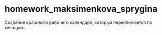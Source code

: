# homework_maksimenkova_sprygina
Создание красивого рабочего календаря, который переключается по месяцам. 
